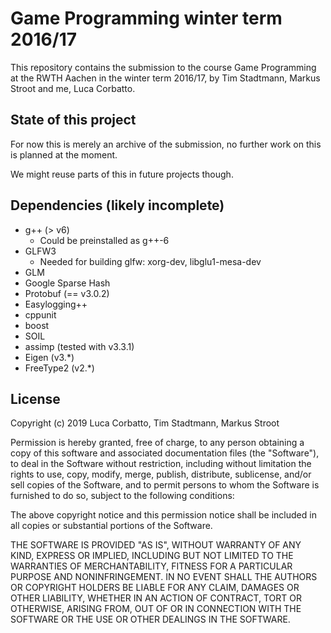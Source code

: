 # Game Programming winter term 2016/17

This repository contains the submission to the course Game Programming at the RWTH Aachen in the winter term 2016/17, by Tim Stadtmann, Markus Stroot and me, Luca Corbatto.

## State of this project

For now this is merely an archive of the submission, no further work on this is planned at the moment.

We might reuse parts of this in future projects though.

## Dependencies (likely incomplete)

* g++ (> v6)
    * Could be preinstalled as g++-6
* GLFW3
    * Needed for building glfw: xorg-dev, libglu1-mesa-dev
* GLM
* Google Sparse Hash
* Protobuf (== v3.0.2)
* Easylogging++
* cppunit
* boost
* SOIL
* assimp (tested with v3.3.1)
* Eigen (v3.*)
* FreeType2 (v2.*)

## License

Copyright (c) 2019 Luca Corbatto, Tim Stadtmann, Markus Stroot

Permission is hereby granted, free of charge, to any person obtaining a copy of this software and associated documentation files (the "Software"), to deal in the Software without restriction, including without limitation the rights to use, copy, modify, merge, publish, distribute, sublicense, and/or sell copies of the Software, and to permit persons to whom the Software is furnished to do so, subject to the following conditions:

The above copyright notice and this permission notice shall be included in all copies or substantial portions of the Software.

THE SOFTWARE IS PROVIDED "AS IS", WITHOUT WARRANTY OF ANY KIND, EXPRESS OR IMPLIED, INCLUDING BUT NOT LIMITED TO THE WARRANTIES OF MERCHANTABILITY, FITNESS FOR A PARTICULAR PURPOSE AND NONINFRINGEMENT. IN NO EVENT SHALL THE AUTHORS OR COPYRIGHT HOLDERS BE LIABLE FOR ANY CLAIM, DAMAGES OR OTHER LIABILITY, WHETHER IN AN ACTION OF CONTRACT, TORT OR OTHERWISE, ARISING FROM, OUT OF OR IN CONNECTION WITH THE SOFTWARE OR THE USE OR OTHER DEALINGS IN THE SOFTWARE.
